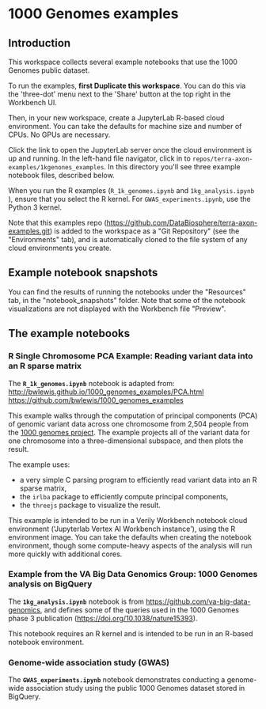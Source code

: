 
# 1000 Genomes examples

## Introduction

This workspace collects several example notebooks that use the 1000 Genomes public dataset.

To run the examples, **first Duplicate this workspace**.  You can do this via the 'three-dot' menu
next to the 'Share' button at the top right in the Workbench UI.

Then, in your new workspace, create a JupyterLab R-based cloud environment.  You can take the defaults for
machine size and number of CPUs. No GPUs are necessary.

Click the link to open the JupyterLab server once the cloud environment is up and running. In the
left-hand file navigator, click in to `repos/terra-axon-examples/1kgenones_examples`.  In this
directory you'll see three example notebook files, described below.

When you run the R examples (`R_1k_genomes.ipynb` and `1kg_analysis.ipynb` ), ensure that you select
the R kernel. For `GWAS_experiments.ipynb`, use the Python 3 kernel.

Note that this examples repo (https://github.com/DataBiosphere/terra-axon-examples.git) is added to
the workspace as a "Git Repository" (see the "Environments" tab), and is automatically cloned to the
file system of any cloud environments you create.

## Example notebook snapshots

You can find the results of running the notebooks under the "Resources" tab, in the
"notebook_snapshots" folder. Note that some of the notebook visualizations are not displayed with
the Workbench file "Preview".

## The example notebooks

### R Single Chromosome PCA Example: Reading variant data into an R sparse matrix

The **`R_1k_genomes.ipynb`** notebook is adapted from:  \
http://bwlewis.github.io/1000_genomes_examples/PCA.html  \
https://github.com/bwlewis/1000_genomes_examples

This example walks through the computation of principal components (PCA) of genomic variant data
across one chromosome from 2,504 people from the [1000 genomes
project](https://www.internationalgenome.org/1000-genomes-summary/). The example projects all of the
variant data for one chromosome into a three-dimensional subspace, and then plots the result.

The example uses:

- a very simple C parsing program to efficiently read variant data into an R sparse matrix,
- the `irlba` package to efficiently compute principal components,
- the `threejs` package to visualize the result.

This example is intended to be run in a Verily Workbench notebook cloud environment ('Jupyterlab
Vertex AI Workbench instance'), using the R environment image.  You can take the defaults when
creating the notebook environment, though some compute-heavy aspects of the analysis will run more
quickly with additional cores.

### Example from the VA Big Data Genomics Group: 1000 Genomes analysis on BigQuery

The **`1kg_analysis.ipynb`** notebook is from https://github.com/va-big-data-genomics, and defines some
of the queries used in the 1000 Genomes phase 3 publication (https://doi.org/10.1038/nature15393).

This notebook requires an R kernel and is intended to be run in an R-based notebook environment.

### Genome-wide association study (GWAS)

The **`GWAS_experiments.ipynb`** notebook demonstrates conducting a genome-wide association study using the
public 1000 Genomes dataset stored in BigQuery.
